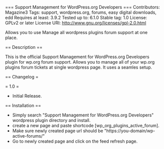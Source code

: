 === Support Management for WordPress.org Developers ===
Contributors: Magazine3
Tags: support, wordpress.org, forums, easy digital downloads, edd
Requires at least: 3.9.2
Tested up to: 6.1.0
Stable tag: 1.0
License: GPLv2 or later
License URI: http://www.gnu.org/licenses/gpl-2.0.html

Allows you to use Manage all wordpress plugins forum support at one place.

== Description ==

This is the official Support Management for WordPress.org Developers plugin for wp.org forum support. Allows you to manage all of your wp.org plugins forum tickets at single wordpress page. It uses a seamles setup.


== Changelog =

= 1.0 =

* Initial Release.

== Installation ==
* Simply search "Support Management for WordPress.org Developers" wordpress plugin directory and install.
* create a new page and paste shortcode [wp_org_plugins_active_forum].
* Make sure newly created page url should be "https://you-domain/wp-active-forums/"
* Go to newly created page and click on the feed refresh page.